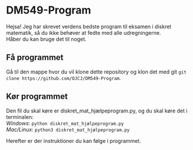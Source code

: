 # DM549-Program
Hejsa! Jeg har skrevet verdens bedste program til eksamen i diskret matematik, så du ikke behøver at fedte med alle udregningerne.\
Håber du kan bruge det til noget.

## Få programmet
Gå til den mappe hvor du vil klone dette repository og klon det med git `git clone https://github.com/OJCJ/DM549-Program`.

## Kør programmet
Den fil du skal køre er diskret_mat_hjælpeprogram.py, og du skal køre det i terminalen:\
*Windows*: `python diskret_mat_hjælpeprogram.py`\
*Mac/Linux*: `python3 diskret_mat_hjælpeprogram.py`

Herefter er der instruktioner du kan følge i programmet.
